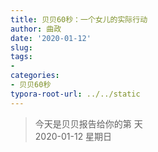 ```yaml
---
title: 贝贝60秒：一个女儿的实际行动
author: 曲政
date: '2020-01-12'
slug: 
tags:
- 
categories:
- 贝贝60秒
typora-root-url: ../../static
---
```

> 今天是贝贝报告给你的第  天   
> 2020-01-12 星期日 